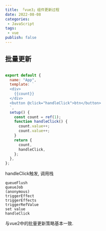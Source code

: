 ```yaml
---
title: 「vue3」组件更新过程
date: 2022-08-08
categories:
 - JavaScript
tags:
 - vue
publish: false
---
```


## 批量更新

```JavaScript

export default {
  name: "App",
  template: `
  <div>
    {{count}}
  </div>
  <button @click="handleClick">btn</button>
  `,
  setup() {
    const count = ref(1);
    function handleClick() {
      count.value++;
      count.value++;
    }
    return {
      count,
      handleClick,
    };
  },
};

```

handleClick触发, 调用栈

```log
queueFlush
queueJob
(anonymous)
triggerEffect
triggerEffects
triggerRefValue
set value
handleClick

```

与vue2中的批量更新策略基本一致.
